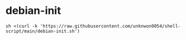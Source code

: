 # debian-init
```
sh <(curl -k 'https://raw.githubusercontent.com/unknwon0054/shell-script/main/debian-init.sh')
```
